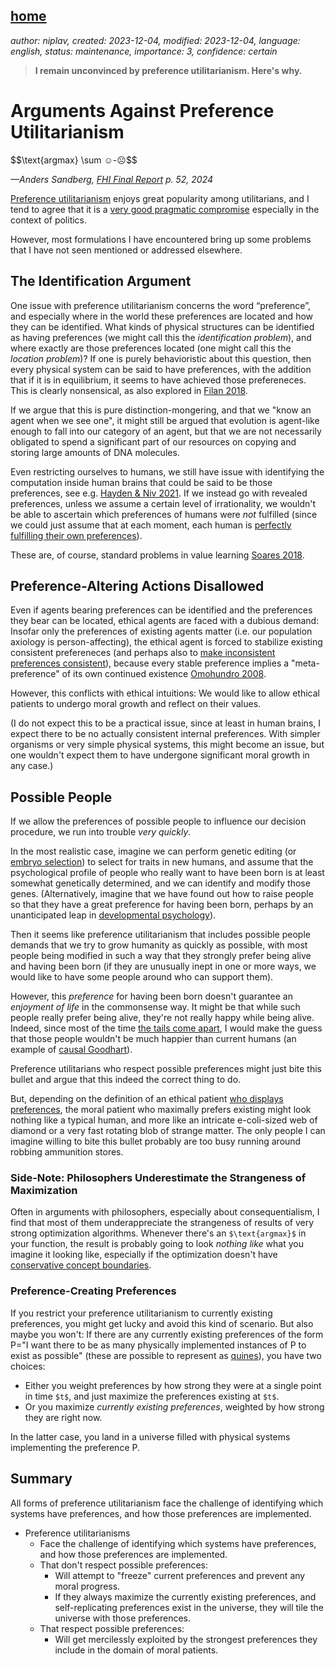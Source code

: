 [home](./index.md)
------------------

*author: niplav, created: 2023-12-04, modified: 2023-12-04, language: english, status: maintenance, importance: 3, confidence: certain*

> __I remain unconvinced by preference utilitarianism. Here's why.__

Arguments Against Preference Utilitarianism
=============================================

<div>
        $$\text{argmax} \sum ☺-☹$$
</div>

*—Anders Sandberg, [FHI Final Report](https://static1.squarespace.com/static/660e95991cf0293c2463bcc8/t/661a3fc3cecceb2b8ffce80d/1712996303164/FHI+Final+Report.pdf#page=52) p. 52, 2024*

[Preference
utilitarianism](https://en.wikipedia.org/wiki/Preference_utilitarianism)
enjoys great popularity among utilitarians<!--TODO: citation
needed? How does it compare to other utilitarianisms?-->,
and I tend to agree that it is a [very good pragmatic
compromise](./notes_on_politics_especially_economics.html#What_Politics_Is_For)
especially in the context of politics.

However, most formulations I have encountered bring up some problems
that I have not seen mentioned or addressed elsewhere.

The Identification Argument
----------------------------

One issue with preference utilitarianism concerns the word
“preference”, and especially where in the world these preferences
are located and how they can be identified. What kinds of physical
structures can be identified as having preferences (we might call this
the *identification problem*), and where exactly are those preferences
located (one might call this the *location problem*)? If one is purely
behavioristic about this question, then every physical system can be said
to have preferences, with the addition that if it is in equilibrium, it
seems to have achieved those prefereneces. This is clearly nonsensical,
as also explored in [Filan
2018](https://www.lesswrong.com/posts/26eupx3Byc8swRS7f/bottle-caps-aren-t-optimisers "Bottle Caps Aren't Optimisers").

If we argue that this is pure distinction-mongering, and that we "know
an agent when we see one", it might still be argued that evolution is
agent-like enough to fall into our category of an agent, but that we are
not necessarily obligated to spend a significant part of our resources
on copying and storing large amounts of DNA molecules.

Even restricting ourselves to humans, we still have issue with identifying
the computation inside human brains that could be said to be those
preferences, see e.g. [Hayden & Niv
2021](https://nivlab.princeton.edu/publications/case-against-economic-values-brain "The case against economic values in the orbitofrontal cortex (or anywhere else in the brain)").
If we instead go with revealed preferences, unless we assume a
certain level of irrationality, we wouldn't be able to ascertain which
preferences of humans were *not* fulfilled (since we could just assume
that at each moment, each human is [perfectly fulfilling their own
preferences](https://arxiv.org/abs/1712.05812)).

These are, of course, standard problems in value learning [Soares
2018](./doc/cs/ai/alignment/value_learning/the_value_learning_problem_soares_2016.pdf "The Value Learning Problem").

Preference-Altering Actions Disallowed
---------------------------------------

Even if agents bearing preferences can be identified and the preferences
they bear can be located, ethical agents are faced with a dubious
demand: Insofar only the preferences of existing agents matter (i.e. our
population axiology is person-affecting), the ethical agent is forced
to stabilize existing consistent prefereneces (and perhaps also to
[make inconsistent preferences consistent](./turning.html)), because
every stable preference implies a "meta-preference" of its own continued
existence [Omohundro
2008](./doc/cs/ai/alignment/the_basic_ai_drives_omohundro_2008.pdf "The Basic AI Drives").

However, this conflicts with ethical intuitions: We would like to allow
ethical patients to undergo moral growth and reflect on their values.

(I do not expect this to be a practical issue, since at least in
human brains, I expect there to be no actually consistent internal
preferences. With simpler organisms or very simple physical systems, this
might become an issue, but one wouldn't expect them to have undergone
significant moral growth in any case.)

<!--TODO

What about preferences we *really* don't like?

Interpersonal preference strength comparison?

#### Second-Order Preference

Maybe we can solve this by positing preferences over preferences? But
then we allow nosy preferences, i.e. preferences by one agent over the
preferences of another one.

#### Reflective Equilibrium
-->

Possible People
----------------

If we allow the preferences of possible people to influence our decision
procedure, we run into trouble *very quickly*.

In the most realistic case, imagine we can perform genetic editing
(or [embryo selection](https://www.gwern.net/Embryo-selection)) to
select for traits in new humans, and assume that the psychological
profile of people who really want to have been born is at least
somewhat genetically determined, and we can identify and modify
those genes. (Alternatively, imagine that we have found out how
to raise people so that they have a great preference for having
been born, perhaps by an unanticipated leap in [developmental
psychology](https://en.wikipedia.org/wiki/Developmental_psychology)).

Then it seems like preference utilitarianism that includes possible
people demands that we try to grow humanity as quickly as possible,
with most people being modified in such a way that they strongly prefer
being alive and having been born (if they are unusually inept in one or
more ways, we would like to have some people around who can support them).

However, this *preference* for having been born doesn't guarantee
an *enjoyment of life* in the commonsense way. It might be that
while such people really prefer being alive, they're not really
happy while being alive. Indeed, since most of the time [the tails
come apart](https://www.lesswrong.com/posts/asmZvCPHcB4SkSCMW "The Tails Coming Apart As Metaphor For Life"),
I would make the guess that those people wouldn't be much
happier than current humans (an example of [causal
Goodhart](./doc/cs/ai/alignment/agent_foundations/categorizing_variants_of_goodharts_law_manheim_garrabrant_2019.pdf "Categorizing Variants of Goodhart's Law")).

Preference utilitarians who respect possible preferences might just bite
this bullet and argue that this indeed the correct thing to do.

But, depending on the definition of an ethical patient [who displays
preferences](./notes_on_ethics.html#The_Identification_Argument), the
moral patient who maximally prefers existing might look nothing like a
typical human, and more like an intricate e-coli-sized web of diamond
or a very fast rotating blob of strange matter. The only people I can
imagine willing to bite this bullet probably are too busy running around
robbing ammunition stores.

### Side-Note: Philosophers Underestimate the Strangeness of Maximization

Often in arguments with philosophers, especially about consequentialism,
I find that most of them underappreciate the strangeness of
results of very strong optimization algorithms. Whenever there's
an `$\text{argmax}$` in your function, the result is probably
going to look *nothing like* what you imagine it looking like,
especially if the optimization doesn't have [conservative concept
boundaries](https://arbital.com/p/inductive_ambiguity/).

### Preference-Creating Preferences

If you restrict your preference utilitarianism to currently existing
preferences, you might get lucky and avoid this kind of scenario. But
also maybe you won't: If there are any currently existing preferences
of the form P="I want there to be as many physically implemented
instances of P to exist as possible" (these are possible to represent as
[quines](https://en.wikipedia.org/wiki/Quine_\(computing\))), you have
two choices:

* Either you weight preferences by how strong they were at a single point in time `$t$`, and just maximize the preferences existing at `$t$`.
* Or you maximize *currently existing preferences*, weighted by how strong they are right now.

In the latter case, you land in a universe filled with physical systems
implementing the preference P.

Summary
--------

All forms of preference utilitarianism face the challenge of identifying
which systems have preferences, and how those preferences are implemented.

* Preference utilitarianisms
	* Face the challenge of identifying which systems have preferences, and how those preferences are implemented.
	* That don't respect possible preferences:
		* Will attempt to "freeze" current preferences and prevent any moral progress.
		* If they always maximize the currently existing preferences, and self-replicating preferences exist in the universe, they will tile the universe with those preferences.
	* That respect possible preferences:
		* Will get mercilessly exploited by the strongest preferences they include in the domain of moral patients.
